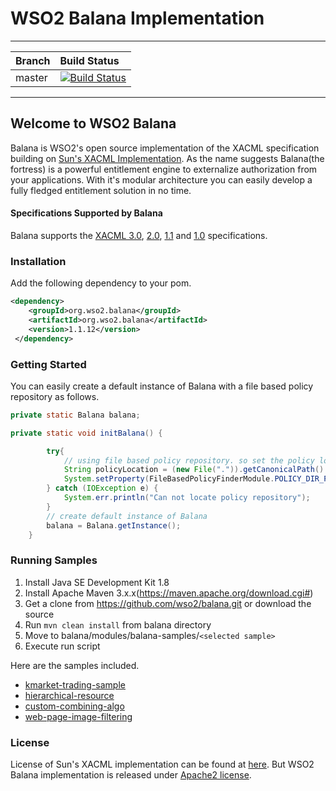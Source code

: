 WSO2 Balana Implementation
==========================

---

|  Branch | Build Status |
| :------------ |:-------------
| master      | [![Build Status](https://wso2.org/jenkins/buildStatus/icon?job=forked-dependencies/balana)](https://wso2.org/jenkins/job/forked-dependencies/job/balana) |

---

## Welcome to WSO2 Balana
Balana is WSO2's open source implementation of the XACML specification building on [Sun's XACML Implementation](http://sunxacml.sourceforge.net/). As the name suggests Balana(the fortress) is a powerful entitlement engine to externalize authorization from your applications. With it's modular architecture you can easily develop a fully fledged entitlement solution in no time.


#### Specifications Supported by Balana
Balana supports the [XACML 3.0](http://docs.oasis-open.org/xacml/3.0/xacml-3.0-core-spec-os-en.html), [2.0](https://docs.oasis-open.org/xacml/2.0/access_control-xacml-2.0-core-spec-os.pdf), [1.1](https://d9db56472fd41226d193-1e5e0d4b7948acaf6080b0dce0b35ed5.ssl.cf1.rackcdn.com/committees/xacml/repository/cs-xacml-specification-1.1.pdf) and [1.0](https://www.oasis-open.org/committees/download.php/2406/oasis-xacml-1.0.pdf) specifications.


### Installation
Add the following dependency to your pom.
```xml
<dependency>
    <groupId>org.wso2.balana</groupId>
    <artifactId>org.wso2.balana</artifactId>
    <version>1.1.12</version>
 </dependency>
```

### Getting Started
You can easily create a default instance of Balana with a file based policy repository as follows.

```java
private static Balana balana;

private static void initBalana() {

        try{
            // using file based policy repository. so set the policy location as system property
            String policyLocation = (new File(".")).getCanonicalPath() + File.separator + "resources";
            System.setProperty(FileBasedPolicyFinderModule.POLICY_DIR_PROPERTY, policyLocation);
        } catch (IOException e) {
            System.err.println("Can not locate policy repository");
        }
        // create default instance of Balana
        balana = Balana.getInstance();
    }
```

### Running Samples
1) Install Java SE Development Kit 1.8
2) Install Apache Maven 3.x.x(https://maven.apache.org/download.cgi#)
3) Get a clone from https://github.com/wso2/balana.git or download the source
4) Run ``mvn clean install`` from balana directory
5) Move to balana/modules/balana-samples/`<selected sample>`
6) Execute run script

Here are the samples included.

* [kmarket-trading-sample](modules/balana-samples/kmarket-trading-sample)
* [hierarchical-resource](modules/balana-samples/hierarchical-resource)
* [custom-combining-algo](modules/balana-samples/custom-combining-algo)
* [web-page-image-filtering](modules/balana-samples/web-page-image-filtering)


### License

License of Sun's XACML implementation can be found at [here](http://sunxacml.sourceforge.net/license.txt). But WSO2 Balana implementation is released under [Apache2 license](http://www.apache.org/licenses/LICENSE-2.0).
